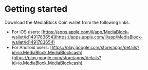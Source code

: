 # Getting started

Download the MediaBlock Coin wallet from the following links:

* For iOS users: [https://apps.apple.com/il/app/MediaBlock-wallet/id1491783654](https://apps.apple.com/il/app/MediaBlock-wallet/id1491783654)
* For Android users: [https://play.google.com/store/apps/details?id=io.MediaBlock.MediaBlockcash](https://play.google.com/store/apps/details?id=io.MediaBlock.MediaBlockcash)

